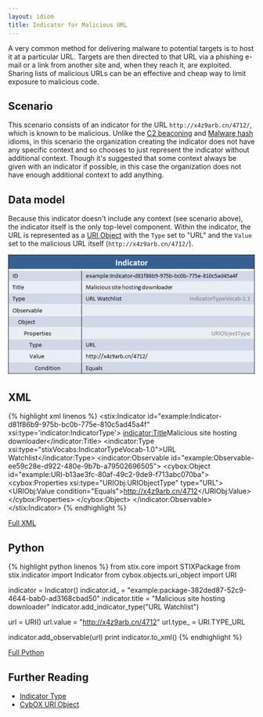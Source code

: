 ```yaml
---
layout: idiom
title: Indicator for Malicious URL
---
```


A very common method for delivering malware to potential targets is to host it at a particular URL. Targets are then directed to that URL via a phishing e-mail or a link from another site and, when they reach it, are exploited. Sharing lists of malicious URLs can be an effective and cheap way to limit exposure to malicious code.

## Scenario

This scenario consists of an indicator for the URL `http://x4z9arb.cn/4712/`, which is known to be malicious. Unlike the [C2 beaconing](../c2-indicator) and [Malware hash](../malware-hash) idioms, in this scenario the organization creating the indicator does not have any specific context and so chooses to just represent the indicator without additional context. Though it's suggested that some context always be given with an indicator if possible, in this case the organization does not have enough additional context to add anything.

## Data model

Because this indicator doesn't include any context (see scenario above), the indicator itself is the only top-level component. Within the indicator, the URL is represented as a [URI Object](/data-model/{{site.current_version}}/URIObj/URIObjectType) with the `Type` set to "URL" and the `Value` set to the malicious URL itself (`http://x4z9arb.cn/4712/`).

![URL Indicator Diagram](diagram.png)



## XML

{% highlight xml linenos %}
<stix:Indicator id="example:Indicator-d81f86b9-975b-bc0b-775e-810c5ad45a4f" xsi:type='indicator:IndicatorType'>
    <indicator:Title>Malicious site hosting downloader</indicator:Title>
    <indicator:Type xsi:type="stixVocabs:IndicatorTypeVocab-1.0">URL Watchlist</indicator:Type>
    <indicator:Observable id="example:Observable-ee59c28e-d922-480e-9b7b-a79502696505">
        <cybox:Object id="example:URI-b13ae3fc-80af-49c2-9de9-f713abc070ba">
            <cybox:Properties xsi:type="URIObj:URIObjectType" type="URL">
                <URIObj:Value condition="Equals">http://x4z9arb.cn/4712</URIObj:Value>
            </cybox:Properties>
        </cybox:Object>
    </indicator:Observable>
</stix:Indicator>
{% endhighlight %}

[Full XML](indicator-for-malicious-url.xml)

## Python

{% highlight python linenos %}
from stix.core import STIXPackage
from stix.indicator import Indicator
from cybox.objects.uri_object import URI

indicator = Indicator()
indicator.id_ = "example:package-382ded87-52c9-4644-bab0-ad3168cbad50"
indicator.title = "Malicious site hosting downloader"
indicator.add_indicator_type("URL Watchlist")
    
url = URI()
url.value = "http://x4z9arb.cn/4712"
url.type_ =  URI.TYPE_URL
    
indicator.add_observable(url)
print indicator.to_xml()
{% endhighlight %}

[Full Python](indicator-for-malicious-url.py)

## Further Reading

* [Indicator Type](/data-model/{{site.current_version}}/indicator/IndicatorType)
* [CybOX URI Object](/data-model/{{site.current_version}}/URIObj/URIObjectType)
